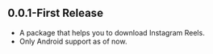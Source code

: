 ## 0.0.1-First Release

* A package that helps you to download Instagram Reels.
* Only Android support as of now.

